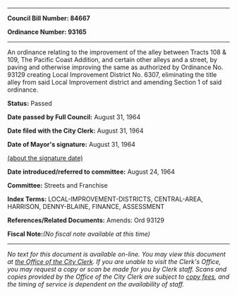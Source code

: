 

********

**Council Bill Number: 84667**
   
**Ordinance Number: 93165**
********

 An ordinance relating to the improvement of the alley between Tracts 108 & 109, The Pacific Coast Addition, and certain other alleys and a street, by paving and otherwise improving the same as authorized by Ordinance No. 93129 creating Local Improvement District No. 6307, eliminating the title alley from said Local Improvement district and amending Section 1 of said ordinance.

**Status:** Passed
   
**Date passed by Full Council:** August 31, 1964
   
**Date filed with the City Clerk:** August 31, 1964
   
**Date of Mayor's signature:** August 31, 1964
   
[(about the signature date)](/~public/approvaldate.htm)
   
   
   
**Date introduced/referred to committee:** August 24, 1964
   
**Committee:** Streets and Franchise
   
   
**Index Terms:** LOCAL-IMPROVEMENT-DISTRICTS, CENTRAL-AREA, HARRISON, DENNY-BLAINE, FINANCE, ASSESSMENT

**References/Related Documents:** Amends: Ord 93129

**Fiscal Note:**_(No fiscal note available at this time)_
********

_No text for this document is available on-line. You may view this document at [the Office of the City Clerk](http://www.seattle.gov/leg/clerk/contactUs.htm). If you are unable to visit the Clerk's Office, you may request a copy or scan be made for you by Clerk staff. Scans and copies provided by the Office of the City Clerk are subject to [copy fees](http://clerk.seattle.gov/~public/clerkfees.htm), and the timing of service is dependent on the availability of staff._

